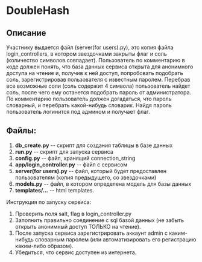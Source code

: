 DoubleHash
======

Описание
---------
Участнику выдается файл (server(for users).py), это копия файла login_controllers, в котором звездочками закрыты флаг и соль (количество символов совпадает). Пользователь по комментарию в коде должен понять, что база данных сервиса открыта для анонимного доступа на чтение и, получив к ней доступ, попробовать подобрать соль, зарегистрировав пользователя с известным паролем. Перебрав все возможные соли (соль содержит 4 символа) пользователь найдет соль, после чего ему останется подобрать пароль от администратора. По комментарию пользователь должен догадаться, что пароль словарный, и перебрать какой-нибудь словарик. Найдя пароль пользователь логинится под админом и получает флаг.

Файлы:
-----
1. **db_create.py** -- скрипт для создания таблицы в базе данных
2. **run.py** -- скрипт для запуска сервиса
3. **config.py** -- файл, хранящий connection_string
4. **app/login_controller.py** -- файл с сервисом
5. **server(for users).py** -- файл, который будет предоставлен пользователям (копия предыдущего, со звездочками)
6. **models.py** -- файл, в котором определена модель для базы данных
7. **templates/...** -- html templates.

Инструкция по запуску сервиса:
1. Проверить поля salt, flag в login_controller.py
2. Заполнить правильно соединение с sql базой данных (не забыть открыть анонимный доступ ТОЛЬКО на чтение).
3. После запуска сервиса зарегистрировать аккаунт admin с каким-нибудь словарным паролем (или автоматизировать его регистрацию каким-либо образом).
4. Убедиться, что сервис доступен из интернета.

